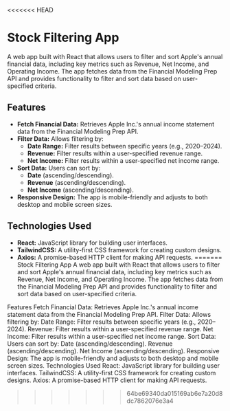 <<<<<<< HEAD

# Stock Filtering App

A web app built with React that allows users to filter and sort Apple's annual financial data, including key metrics such as Revenue, Net Income, and Operating Income. The app fetches data from the Financial Modeling Prep API and provides functionality to filter and sort data based on user-specified criteria.

## Features

- **Fetch Financial Data:** Retrieves Apple Inc.'s annual income statement data from the Financial Modeling Prep API.
- **Filter Data:** Allows filtering by:
  - **Date Range:** Filter results between specific years (e.g., 2020–2024).
  - **Revenue:** Filter results within a user-specified revenue range.
  - **Net Income:** Filter results within a user-specified net income range.
- **Sort Data:** Users can sort by:
  - **Date** (ascending/descending).
  - **Revenue** (ascending/descending).
  - **Net Income** (ascending/descending).
- **Responsive Design:** The app is mobile-friendly and adjusts to both desktop and mobile screen sizes.

## Technologies Used

- **React:** JavaScript library for building user interfaces.
- **TailwindCSS:** A utility-first CSS framework for creating custom designs.
- **Axios:** A promise-based HTTP client for making API requests.
=======
Stock Filtering App
A web app built with React that allows users to filter and sort Apple's annual financial data, including key metrics such as Revenue, Net Income, and Operating Income. The app fetches data from the Financial Modeling Prep API and provides functionality to filter and sort data based on user-specified criteria.

Features
Fetch Financial Data: Retrieves Apple Inc.'s annual income statement data from the Financial Modeling Prep API.
Filter Data: Allows filtering by:
Date Range: Filter results between specific years (e.g., 2020–2024).
Revenue: Filter results within a user-specified revenue range.
Net Income: Filter results within a user-specified net income range.
Sort Data: Users can sort by:
Date (ascending/descending).
Revenue (ascending/descending).
Net Income (ascending/descending).
Responsive Design: The app is mobile-friendly and adjusts to both desktop and mobile screen sizes.
Technologies Used
React: JavaScript library for building user interfaces.
TailwindCSS: A utility-first CSS framework for creating custom designs.
Axios: A promise-based HTTP client for making API requests.
>>>>>>> 64be69340da015169ab6e7a20d8dc7862076e3a4
